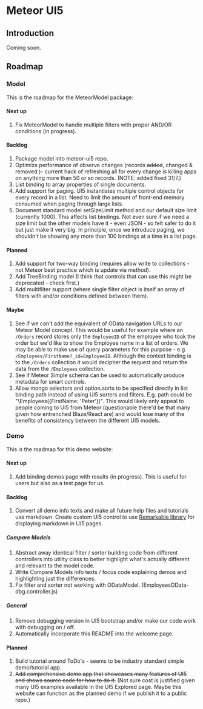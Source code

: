 # Meteor UI5

## Introduction

Coming soon.

## Roadmap

### Model

This is the roadmap for the MeteorModel package:

#### Next up

1. Fix MeteorModel to handle multiple filters with proper AND/OR conditions (in progress).

#### Backlog

1. Package model into meteor-ui5 repo.
1. Optimize performance of observe changes (records ~~added~~, changed & removed )- current hack of refreshing all for every change is killing apps on anything more than 50 or so records. (NOTE: added fixed 31/7.)
1. List binding to array properties of single documents.
1. Add support for paging.  UI5 instantiates multiple control objects for every record in a list.  Need to limit the amount of front-end memory consumed when paging through large lists.
1. Document standard model setSizeLimit method and our default size limit (currently 1000). This affects list bindings.  Not even sure if we need a size limit but the other models have it - even JSON  - so felt safer to do it but just make it very big.  In principle, once we introduce paging, we shouldn't be showing any more than 100 bindings at a time in a list page.


#### Planned

1. Add support for two-way binding (requires allow write to collections - not Meteor best practice which is update via method).
2. Add TreeBinding model (I think that controls that can use this might be deprecated - check first.)
3. Add multifilter support (where single filter object is itself an array of filters with and/or conditions defined between them).

#### Maybe

1. See if we can't add the equivalent of OData navigation URLs to our Meteor Model concept.  This would be useful for example where an `/Orders` record stores only the `EmployeeID` of the employee who took the order but we'd like to show the Employee name in a list of orders.   We may be able to make use of query parameters for this purpose - e.g. `/Employees/FirstName?_id=EmployeeID`.  Although the context binding is to the `/Orders` collection it would decipher the request and return the data from the `/Employees` collection.
1. See if Meteor Simple schema can be used to automatically produce metadata for smart controls.
1. Allow mongo selectors and option.sorts to be specified directly in list binding path instead of using UI5 sorters and filters.  E.g. path could be "\Employees({FirstName: 'Peter'})".  This would likely only appeal to people coming to UI5 from Meteor (questionable there'd be that many given how entrenched Blaze/React are) and would lose many of the benefits of consistency between the different UI5 models.

### Demo

This is the roadmap for this demo website:

#### Next up

1. Add binding demos page with results (in progress).  This is useful for users but also as a test page for us.

#### Backlog

1. Convert all demo info texts and make all future help files and tutorials use markdown.  Create custom UI5 control to use [Remarkable library](https://github.com/jonschlinkert/remarkable) for displaying markdown in UI5 pages.

##### Compare Models

1. Abstract away identical filter / sorter building code from different controllers into utility class to better highlight what's actually different and relevant to the model code.
1. Write Compare Models info texts / focus code explaining demos and highlighting just the differences.
1. Fix filter and sorter not working with ODataModel. (EmployeesOData-dbg.controller.js)

##### General

1. Remove debugging version in UI5 bootstrap and/or make our code work with debugging on / off.
1. Automatically incorporate this README into the welcome page.

#### Planned

1. Build tutorial around ToDo's - seems to be industry standard simple demo/tutorial app.
1. ~~Add comprehensive demo app that showcases many features of UI5 and shows source code for how to do it.~~ (Not sure cost is justified given many UI5 examples available in the UI5 Explored page.  Maybe this website can function as the planned demo if we publish it to a public repo.)
